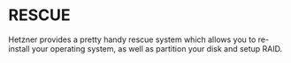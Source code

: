 # RESCUE

Hetzner provides a pretty handy rescue system which allows you to re-install your operating system, as well as partition your disk and setup RAID.
